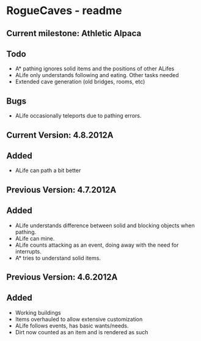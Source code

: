RogueCaves - readme
===================

Current milestone: Athletic Alpaca
----------------------------------
Todo
----
* A* pathing ignores solid items and the positions of other ALifes
* ALife only understands following and eating. Other tasks needed
* Extended cave generation (old bridges, rooms, etc)

Bugs
----
* ALife occasionally teleports due to pathing errors.

Current Version: 4.8.2012A
--------------------------
Added
-----
* ALife can path a bit better

Previous Version: 4.7.2012A
--------------------------
Added
-----
* ALife understands difference between solid and blocking objects when pathing.
* ALife can mine.
* ALife counts attacking as an event, doing away with the need for interrupts.
* A* tries to understand solid items.

Previous Version: 4.6.2012A
---------------------------
Added
-----
* Working buildings
* Items overhauled to allow extensive customization
* ALife follows events, has basic wants/needs.
* Dirt now counted as an item and is rendered as such

